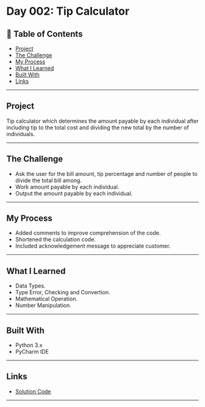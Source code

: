 # Day 002: Tip Calculator

## 📌 Table of Contents
- [Project](#project)
- [The Challenge](#the-challenge)
- [My Process](#my-process)
- [What I Learned](#what-i-learned)
- [Built With](#built-with)
- [Links](#links)

---

## Project
Tip calculator which determines the amount payable by each individual after including tip to the total cost and dividing the new total by the number of individuals.

---

## The Challenge
- Ask the user for the bill amount, tip percentage and number of people to divide the total bill among.
- Work amount payable by each individual.
- Output the amount payable by each individual.

---

## My Process
- Added comments to improve comprehension of the code.
- Shortened the calculation code.
- Included acknowledgement message to appreciate customer.

---

## What I Learned
- Data Types.
- Type Error, Checking and Convertion.
- Mathematical Operation.
- Number Manipulation.


---

## Built With
- Python 3.x
- PyCharm IDE

---

## Links
- [Solution Code](./main.py)

---
